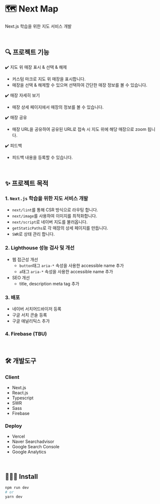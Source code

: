 # 🗺 Next Map
Next.js 학습을 위한 지도 서비스 개발

<br>

## 🔍 프로젝트 기능
✔️ 지도 위 매장 표시 & 선택 & 해제
- 커스텀 마크로 지도 위 매장을 표시합니다.
- 매장을 선택 & 해제할 수 있으며 선택하여 간단한 매장 정보를 볼 수 있습니다.

✔️ 매장 자세히 보기
- 매장 상세 페이지에서 매장의 정보를 볼 수 있습니다.

✔️ 매장 공유
- 매장 URL을 공유하여 공유된 URL로 접속 시 지도 위에 해당 매장으로 zoom 됩니다.

✔️ 피드백
- 피드백 내용을 등록할 수 있습니다.

<br>

## ✨ 프로젝트 목적
### 1. `Next.js` 학습을 위한 지도 서비스 개발
- `next/lint`를 통해 CSR 방식으로 라우팅 합니다.
- `next/image`를 사용하여 이미지를 최적화합니다.
- `next/script`로 네이버 지도를 불러옵니다.
- `getStaticPaths`로 각 매장의 상세 페이지를 만듭니다.
- `SWR`로 상태 관리 합니다.

### 2. Lighthouse 성능 검사 및 개선
- 웹 접근성 개선
  - `button`태그 `aria-*` 속성을 사용한 accessible name 추가
  - `a`태그 `aria-*` 속성을 사용한 accessible name 추가
- SEO 개선
  - title, description meta tag 추가
    
### 3. 배포
- 네이버 서치어드바이저 등록
- 구글 서치 콘솔 등록
- 구글 애널리틱스 추가

### 4. Firebase (TBU)

<br />

## 🛠 개발도구
### Client
- Next.js
- React.js
- Typescript
- SWR
- Sass
- Firebase

### Deploy
- Vercel
- Naver Searchadvisor
- Google Search Console
- Google Analytics

<br />

## 👩🏻‍💻 Install
```bash
npm run dev
# or
yarn dev
```